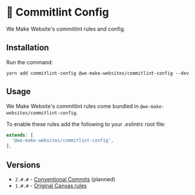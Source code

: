 # 💬 Commitlint Config

We Make Website's commitlint rules and config.

## Installation

Run the command:

```
yarn add commitlint-config @we-make-websites/commitlint-config --dev
```

## Usage
We Make Website's commitlint rules come bundled in `@we-make-websites/commitlint-config`.

To enable these rules add the following to your _.eslintrc_ root file:

```js
extends: [
  '@we-make-websites/commitlint-config',
],
```

## Versions

* `2.#.#` - [Conventional Commits](https://www.conventionalcommits.org/en/v1.0.0/) (planned)
* `1.#.#` - [Original Canvas rules](https://www.notion.so/wemakewebsites/Naming-Conventions-3b426d0d1f414488a45dcf76e6d469b8?pvs=4#39baa06684a943849be83ab75dd8be6e)
